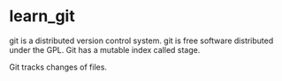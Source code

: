 # learn_git
git is a distributed version control system.
git is free software distributed under the GPL.
Git has a mutable index called stage.

Git tracks changes of files.
